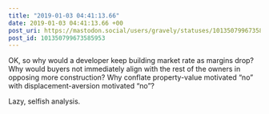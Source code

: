 ```yaml
---
title: "2019-01-03 04:41:13.66"
date: 2019-01-03 04:41:13.66 +00
post_uri: https://mastodon.social/users/gravely/statuses/101350799673585953
post_id: 101350799673585953
---
```

OK, so why would a developer keep building market rate as margins drop? Why would buyers not immediately align with the rest of the owners in opposing more construction? Why conflate property-value motivated “no” with displacement-aversion motivated “no”?

Lazy, selfish analysis.


